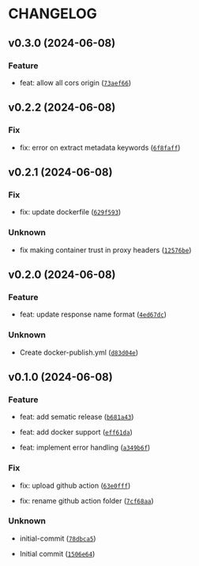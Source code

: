 # CHANGELOG



## v0.3.0 (2024-06-08)

### Feature

* feat: allow all cors origin ([`73aef66`](https://github.com/mandragora-hub/pdfutils/commit/73aef660a97c9aca9561502b56bea98af26ada7a))


## v0.2.2 (2024-06-08)

### Fix

* fix: error on extract metadata keywords ([`6f8faff`](https://github.com/mandragora-hub/pdfutils/commit/6f8faffcccb16c8083e96a7f7319cdc513475d90))


## v0.2.1 (2024-06-08)

### Fix

* fix: update dockerfile ([`629f593`](https://github.com/mandragora-hub/pdfutils/commit/629f593534f50e1ff0fa245178f8d4650ca535f7))

### Unknown

* fix making container trust in proxy headers ([`12576be`](https://github.com/mandragora-hub/pdfutils/commit/12576be83e69733452d188b33b0b34f3f3e53b32))


## v0.2.0 (2024-06-08)

### Feature

* feat: update response name format ([`4ed67dc`](https://github.com/mandragora-hub/pdfutils/commit/4ed67dc0293d7efbd45912aa0340d48f659c0cf4))

### Unknown

* Create docker-publish.yml ([`d83d04e`](https://github.com/mandragora-hub/pdfutils/commit/d83d04e064344b64b532de4c7b55b41eaf8e7b3f))


## v0.1.0 (2024-06-08)

### Feature

* feat: add sematic release ([`b681a43`](https://github.com/mandragora-hub/pdfutils/commit/b681a43b6c27c517f9437662bed5c02f1798da2a))

* feat: add docker support ([`eff61da`](https://github.com/mandragora-hub/pdfutils/commit/eff61da4dfa4c425445c4facfd5363610a3dcde1))

* feat: implement error handling ([`a349b6f`](https://github.com/mandragora-hub/pdfutils/commit/a349b6f96b26fc6ab09bb36154dff98b95117420))

### Fix

* fix: upload github action ([`63e0fff`](https://github.com/mandragora-hub/pdfutils/commit/63e0fff27d25e615b69f4962c81805aa87dc2f03))

* fix: rename github action folder ([`7cf68aa`](https://github.com/mandragora-hub/pdfutils/commit/7cf68aaf2b181cda14c337abc7d33279c3f74ad9))

### Unknown

* initial-commit ([`78dbca5`](https://github.com/mandragora-hub/pdfutils/commit/78dbca50f310ac18403a2f2622804f09bbeb8fee))

* Initial commit ([`1506e64`](https://github.com/mandragora-hub/pdfutils/commit/1506e64c8295a2631e97b6dd10e8a82b9e1a842f))
